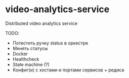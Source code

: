 # video-analytics-service
Distributed video analytics service

TODO:
- Потестить ручку status в оркестре
- Менять статусы
- Docker
- Healthcheck
- State machine (?)
- Конфиг(и) с хостами и портами сервисов + редиса
